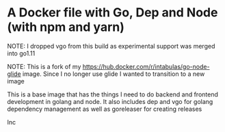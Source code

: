 # A Docker file with Go, Dep and Node (with npm and yarn)

NOTE: I dropped vgo from this build as experimental support was merged into go1.11

NOTE: This is a fork of my https://hub.docker.com/r/intabulas/go-node-glide image. Since I no longer use glide I wanted to transition to a new image

This is a base image that has the things I need to do backend and frontend development in golang and node. It also includes dep and vgo for golang dependency management as well as goreleaser for creating releases

Inc